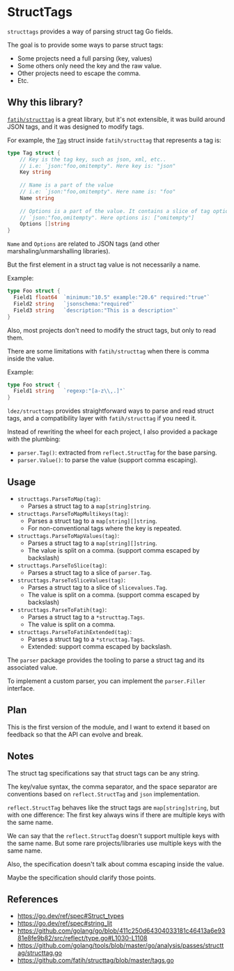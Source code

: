 # StructTags

`structtags` provides a way of parsing struct tag Go fields.

The goal is to provide some ways to parse struct tags:
- Some projects need a full parsing (key, values)
- Some others only need the key and the raw value.
- Other projects need to escape the comma.
- Etc.

## Why this library?

[`fatih/structtag`](https://github.com/fatih/structtag) is a great library, but it's not extensible, it was build around JSON tags, and it was designed to modify tags.

For example, the [`Tag`](https://github.com/fatih/structtag/blob/2977b8db49bbf5ae2e0ae2be55e43d2c1798fc03/tags.go#L26-L39) struct inside `fatih/structtag` that represents a tag is:

```go
type Tag struct {
    // Key is the tag key, such as json, xml, etc..
    // i.e: `json:"foo,omitempty". Here key is: "json"
    Key string
    
    // Name is a part of the value
    // i.e: `json:"foo,omitempty". Here name is: "foo"
    Name string
    
    // Options is a part of the value. It contains a slice of tag options i.e:
    // `json:"foo,omitempty". Here options is: ["omitempty"]
    Options []string
}
```

`Name` and `Options` are related to JSON tags (and other marshaling/unmarshalling libraries).

But the first element in a struct tag value is not necessarily a name.

Example:
```go
type Foo struct {
  Field1 float64  `minimum:"10.5" example:"20.6" required:"true"`
  Field2 string   `jsonschema:"required"`
  Field3 string   `description:"This is a description"`
}
```

Also, most projects don't need to modify the struct tags, but only to read them.

There are some limitations with `fatih/structtag` when there is comma inside the value.

Example:

```go
type Foo struct {
  Field1 string   `regexp:"[a-z\\,.]"`
}
```

`ldez/structtags` provides straightforward ways to parse and read struct tags, and a compatibility layer with `fatih/structtag` if you need it.

Instead of rewriting the wheel for each project, I also provided a package with the plumbing:
- `parser.Tag()`: extracted from `reflect.StructTag` for the base parsing.
- `parser.Value()`: to parse the value (support comma escaping).

## Usage

- `structtags.ParseToMap(tag)`:
    - Parses a struct tag to a `map[string]string`.
- `structtags.ParseToMapMultikeys(tag)`:
    - Parses a struct tag to a `map[string][]string`.
    - For non-conventional tags where the key is repeated.
- `structtags.ParseToMapValues(tag)`:
    - Parses a struct tag to a `map[string][]string`.
    - The value is split on a comma. (support comma escaped by backslash)
- `structtags.ParseToSlice(tag)`:
    - Parses a struct tag to a slice of `parser.Tag`.
- `structtags.ParseToSliceValues(tag)`:
    - Parses a struct tag to a slice of `slicevalues.Tag`.
    - The value is split on a comma. (support comma escaped by backslash)
- `structtags.ParseToFatih(tag)`:
    - Parses a struct tag to a `*structtag.Tags`.
    - The value is split on a comma.
- `structtags.ParseToFatihExtended(tag)`:
    - Parses a struct tag to a `*structtag.Tags`.
    - Extended: support comma escaped by backslash.

The `parser` package provides the tooling to parse a struct tag and its associated value.

To implement a custom parser, you can implement the `parser.Filler` interface.

## Plan

This is the first version of the module, and I want to extend it based on feedback so that the API can evolve and break.

## Notes

The struct tag specifications say that struct tags can be any string.

The key/value syntax, the comma separator, and the space separator are conventions based on `reflect.StructTag` and `json` implementation.

`reflect.StructTag` behaves like the struct tags are `map[string]string`, but with one difference:
The first key always wins if there are multiple keys with the same name.

We can say that the `reflect.StructTag` doesn't support multiple keys with the same name.
But some rare projects/libraries use multiple keys with the same name.

Also, the specification doesn't talk about comma escaping inside the value.

Maybe the specification should clarify those points.

## References

- https://go.dev/ref/spec#Struct_types
- https://go.dev/ref/spec#string_lit
- https://github.com/golang/go/blob/411c250d64304033181c46413a6e9381e8fe9b82/src/reflect/type.go#L1030-L1108
- https://github.com/golang/tools/blob/master/go/analysis/passes/structtag/structtag.go
- https://github.com/fatih/structtag/blob/master/tags.go
